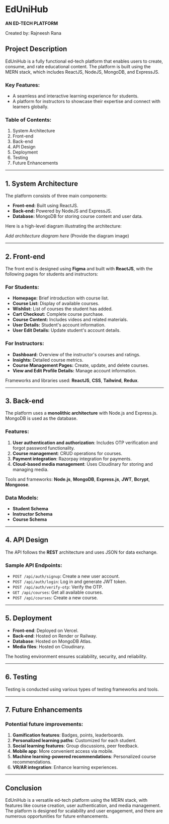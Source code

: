 # EdUniHub
**AN ED-TECH PLATFORM**

Created by: Rajneesh Rana

## Project Description
EdUniHub is a fully functional ed-tech platform that enables users to create, consume, and rate educational content. The platform is built using the MERN stack, which includes ReactJS, NodeJS, MongoDB, and ExpressJS.

### Key Features:
- A seamless and interactive learning experience for students.
- A platform for instructors to showcase their expertise and connect with learners globally.

### Table of Contents:
1. System Architecture
2. Front-end
3. Back-end
4. API Design
5. Deployment
6. Testing
7. Future Enhancements

---

## 1. System Architecture
The platform consists of three main components:
- **Front-end:** Built using ReactJS.
- **Back-end:** Powered by NodeJS and ExpressJS.
- **Database:** MongoDB for storing course content and user data.

Here is a high-level diagram illustrating the architecture:

*Add architecture diagram here* (Provide the diagram image)

---

## 2. Front-end
The front end is designed using **Figma** and built with **ReactJS**, with the following pages for students and instructors:

### For Students:
- **Homepage:** Brief introduction with course list.
- **Course List:** Display of available courses.
- **Wishlist:** List of courses the student has added.
- **Cart Checkout:** Complete course purchase.
- **Course Content:** Includes videos and related materials.
- **User Details:** Student's account information.
- **User Edit Details:** Update student's account details.

### For Instructors:
- **Dashboard:** Overview of the instructor's courses and ratings.
- **Insights:** Detailed course metrics.
- **Course Management Pages:** Create, update, and delete courses.
- **View and Edit Profile Details:** Manage account information.

Frameworks and libraries used: **ReactJS**, **CSS**, **Tailwind**, **Redux**.

---

## 3. Back-end
The platform uses a **monolithic architecture** with Node.js and Express.js. MongoDB is used as the database.

### Features:
1. **User authentication and authorization**: Includes OTP verification and forgot password functionality.
2. **Course management**: CRUD operations for courses.
3. **Payment integration**: Razorpay integration for payments.
4. **Cloud-based media management**: Uses Cloudinary for storing and managing media.

Tools and frameworks: **Node.js**, **MongoDB**, **Express.js**, **JWT**, **Bcrypt**, **Mongoose**.

### Data Models:
- **Student Schema**
- **Instructor Schema**
- **Course Schema**

---

## 4. API Design
The API follows the **REST** architecture and uses JSON for data exchange.

### Sample API Endpoints:
- `POST /api/auth/signup`: Create a new user account.
- `POST /api/auth/login`: Log in and generate JWT token.
- `POST /api/auth/verify-otp`: Verify the OTP.
- `GET /api/courses`: Get all available courses.
- `POST /api/courses`: Create a new course.

---

## 5. Deployment
- **Front-end**: Deployed on Vercel.
- **Back-end**: Hosted on Render or Railway.
- **Database**: Hosted on MongoDB Atlas.
- **Media files**: Hosted on Cloudinary.

The hosting environment ensures scalability, security, and reliability.

---

## 6. Testing
Testing is conducted using various types of testing frameworks and tools.

---

## 7. Future Enhancements
### Potential future improvements:
1. **Gamification features**: Badges, points, leaderboards.
2. **Personalized learning paths**: Customized for each student.
3. **Social learning features**: Group discussions, peer feedback.
4. **Mobile app**: More convenient access via mobile.
5. **Machine learning-powered recommendations**: Personalized course recommendations.
6. **VR/AR integration**: Enhance learning experiences.

---

## Conclusion
EdUniHub is a versatile ed-tech platform using the MERN stack, with features like course creation, user authentication, and media management. The platform is designed for scalability and user engagement, and there are numerous opportunities for future enhancements.

